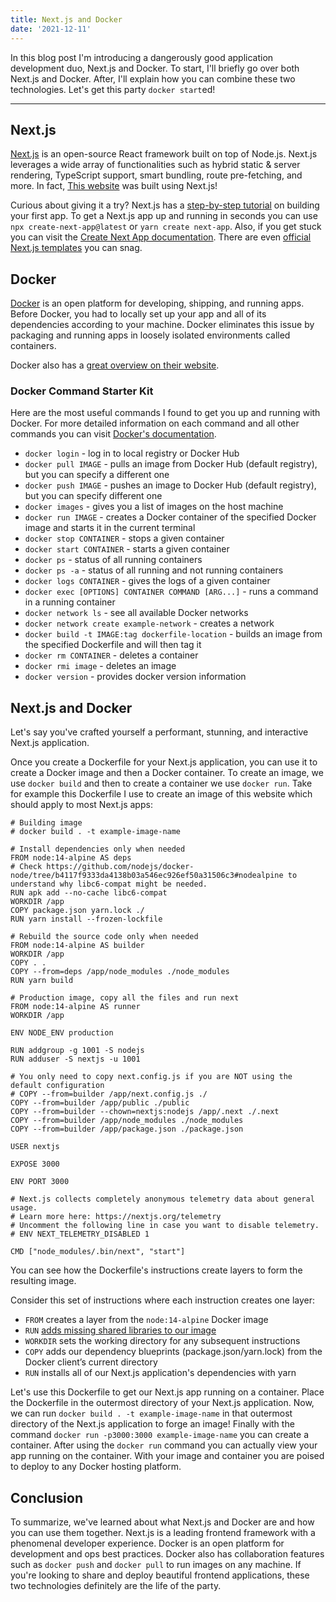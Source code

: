 ```yaml
---
title: Next.js and Docker
date: '2021-12-11'
---
```


In this blog post I'm introducing a dangerously good application development duo, Next.js and Docker. To start, I'll briefly go over both Next.js and Docker. After, I'll explain how you can combine these two technologies. Let's get this party `docker start`ed!

---

## Next.js

[Next.js](https://nextjs.org/) is an open-source React framework built on top of Node.js. Next.js leverages a wide array of functionalities such as hybrid static & server rendering, TypeScript support, smart bundling, route pre-fetching, and more. In fact, [This website](https://github.com/maxdemaio/max-nextjs) was built using Next.js!

Curious about giving it a try? Next.js has a [step-by-step tutorial](https://nextjs.org/learn/basics/create-nextjs-app) on building your first app. To get a Next.js app up and running in seconds you can use `npx create-next-app@latest` or `yarn create next-app`. Also, if you get stuck you can visit the [Create Next App documentation](https://nextjs.org/docs/api-reference/create-next-app). There are even [official Next.js templates](https://github.com/vercel/next.js/tree/canary/examples) you can snag.

## Docker

[Docker](https://www.docker.com/) is an open platform for developing, shipping, and running apps. Before Docker, you had to locally set up your app and all of its dependencies according to your machine. Docker eliminates this issue by packaging and running apps in loosely isolated environments called containers.

Docker also has a [great overview on their website](https://docs.docker.com/get-started/overview/).

### Docker Command Starter Kit

Here are the most useful commands I found to get you up and running with Docker. For more detailed information on each command and all other commands you can visit [Docker's documentation](https://docs.docker.com/engine/reference/commandline/docker/).

- `docker login` - log in to local registry or Docker Hub
- `docker pull IMAGE` - pulls an image from Docker Hub (default registry), but you can specify a different one
- `docker push IMAGE` - pushes an image to Docker Hub (default registry), but you can specify different one
- `docker images` - gives you a list of images on the host machine
- `docker run IMAGE` - creates a Docker container of the specified Docker image and starts it in the current terminal
- `docker stop CONTAINER` - stops a given container
- `docker start CONTAINER` - starts a given container
- `docker ps` - status of all running containers
- `docker ps -a` - status of all running and not running containers
- `docker logs CONTAINER` - gives the logs of a given container
- `docker exec [OPTIONS] CONTAINER COMMAND [ARG...]` - runs a command in a running container
- `docker network ls` - see all available Docker networks
- `docker network create example-network` - creates a network
- `docker build -t IMAGE:tag dockerfile-location` - builds an image from the specified Dockerfile and will then tag it
- `docker rm CONTAINER` - deletes a container
- `docker rmi image` - deletes an image
- `docker version` - provides docker version information

## Next.js and Docker

Let's say you've crafted yourself a performant, stunning, and interactive Next.js application.

Once you create a Dockerfile for your Next.js application, you can use it to create a Docker image and then a Docker container. To create an image, we use `docker build` and then to create a container we use `docker run`. Take for example this Dockerfile I use to create an image of this website which should apply to most Next.js apps:

```docker
# Building image
# docker build . -t example-image-name

# Install dependencies only when needed
FROM node:14-alpine AS deps
# Check https://github.com/nodejs/docker-node/tree/b4117f9333da4138b03a546ec926ef50a31506c3#nodealpine to understand why libc6-compat might be needed.
RUN apk add --no-cache libc6-compat
WORKDIR /app
COPY package.json yarn.lock ./
RUN yarn install --frozen-lockfile

# Rebuild the source code only when needed
FROM node:14-alpine AS builder
WORKDIR /app
COPY . .
COPY --from=deps /app/node_modules ./node_modules
RUN yarn build

# Production image, copy all the files and run next
FROM node:14-alpine AS runner
WORKDIR /app

ENV NODE_ENV production

RUN addgroup -g 1001 -S nodejs
RUN adduser -S nextjs -u 1001

# You only need to copy next.config.js if you are NOT using the default configuration
# COPY --from=builder /app/next.config.js ./
COPY --from=builder /app/public ./public
COPY --from=builder --chown=nextjs:nodejs /app/.next ./.next
COPY --from=builder /app/node_modules ./node_modules
COPY --from=builder /app/package.json ./package.json

USER nextjs

EXPOSE 3000

ENV PORT 3000

# Next.js collects completely anonymous telemetry data about general usage.
# Learn more here: https://nextjs.org/telemetry
# Uncomment the following line in case you want to disable telemetry.
# ENV NEXT_TELEMETRY_DISABLED 1

CMD ["node_modules/.bin/next", "start"]
```

You can see how the Dockerfile's instructions create layers to form the resulting image.

Consider this set of instructions where each instruction creates one layer:

- `FROM` creates a layer from the `node:14-alpine` Docker image
- `RUN` [adds missing shared libraries to our image](https://github.com/nodejs/docker-node/tree/b4117f9333da4138b03a546ec926ef50a31506c3#nodealpine)
- `WORKDIR` sets the working directory for any subsequent instructions
- `COPY` adds our dependency blueprints (package.json/yarn.lock) from the Docker client’s current directory
- `RUN` installs all of our Next.js application's dependencies with yarn

Let's use this Dockerfile to get our Next.js app running on a container. Place the Dockerfile in the outermost directory of your Next.js application. Now, we can run `docker build . -t example-image-name` in that outermost directory of the Next.js application to forge an image! Finally with the command `docker run -p3000:3000 example-image-name` you can create a container. After using the `docker run` command you can actually view your app running on the container. With your image and container you are poised to deploy to any Docker hosting platform.

## Conclusion

To summarize, we've learned about what Next.js and Docker are and how you can use them together. Next.js is a leading frontend framework with a phenomenal developer experience. Docker is an open platform for development and ops best practices. Docker also has collaboration features such as `docker push` and `docker pull` to run images on any machine. If you're looking to share and deploy beautiful frontend applications, these two technologies definitely are the life of the party.
